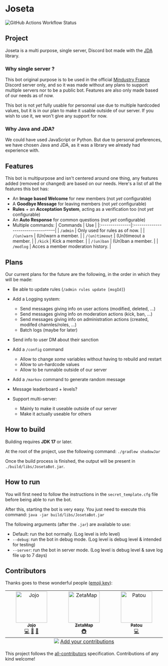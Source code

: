 # Joseta

![GitHub Actions Workflow Status](https://img.shields.io/github/actions/workflow/status/JojoFR1/Joseta/build.yml?logo=githubactions&style=for-the-badge)

## Project

Joseta is a multi purpose, single server, Discord bot made with the [JDA](https://github.com/discord-jda/JDA) library.

### Why single server ?

This bot original purpose is to be used in the official [Mindustry France](https://discord.com/invite/hzGPWhZSGV) Discord server only, and so it was made without any plans to support multiple servers nor to be a public bot. Features are also only made based of our needs as of now.

This bot is not *yet* fully usable for personnal use due to multiple hardcoded values, but it is in our plan to make it usable outside of our server. If you wish to use it, we won't give any support for now.

### Why Java and JDA?

We could have used JavaScript or Python. But due to personal preferences, we have chosen Java and JDA, as it was a library we already had experience with.

## Features

This bot is multipurpose and isn't centered around one thing, any features added (removed or changed) are based on our needs. Here's a list of all the features this bot has:

- An **Image based Welcome** for new members (not *yet* configurable)
- A **Goodbye Message** for leaving members (not *yet* configurable)
- **Rules** + an **Acceptation System**, acting as a verification too (not *yet* configurable)
- An **Auto Response** for common questions (not *yet* configurable)
- Multiple commands:
  | Commands       | Use                                |
  |:---------------|:-----------------------------------|
  | `/admin`       | Only used for rules as of now.     |
  | `/(un)warn`    | (Un)warn a member.                 |
  | `/(un)timeout` | (Un)timeout a member.              |
  | `/kick`        | Kick a member.                     |
  | `/(un)ban`     | (Un)ban a member.                  |
  | `/modlog`      | Acces a member moderation history. |

## Plans

Our current plans for the future are the following, in the order in which they will be made:

- Be able to update rules (`/admin rules update [msgId]`)
- Add a Logging system:
  - Send messages giving info on user actions (modified, deleted, ...)
  - Send messages giving info on moderation actions (kick, ban, ...)
  - Send messages giving info on administration actions (created, modifed channles/roles, ...)
  - Batch logs (maybe for later)

- Send info to user DM about their sanction

- Add a `/config` command
  - Allow to change *some* variables without having to rebuild and restart
  - Allow to un-hardcode values
  - Allow to be runnable outside of our server

- Add a `/markov` command to generate random message
- Message leaderboard + levels?

- Support multi-server:
  - Mainly to make it useable outside of our server
  - Make it actually useable for others

## How to build

Building requires **JDK 17** or later.

At the root of the project, use the following command:
`./gradlew shadowJar`

Once the build process is finished, the output will be present in `./build/libs/JosetaBot.jar`.

## How to run

You will first need to follow the instructions in the `secret_template.cfg` file before being able to run the bot.

After this, starting the bot is very easy. You just need to execute this command: `java -jar build/libs/JosetaBot.jar`

The following arguments (after the `.jar`)  are available to use:

- Default: run the bot normally. (Log level is info level)
- `--debug`: run the bot in debug mode. (Log level is debug level & intended for testing)
- `--server`: run the bot in server mode. (Log level is debug level & save log file up to 7 days)

## Contributors

Thanks goes to these wonderful people ([emoji key](https://allcontributors.org/docs/en/emoji-key)):

<!-- ALL-CONTRIBUTORS-LIST:START - Do not remove or modify this section -->
<!-- prettier-ignore-start -->
<!-- markdownlint-disable -->
<table>
  <tbody>
    <tr>
      <td align="center" valign="top" width="14.28%"><a href="https://github.com/JojoFR1"><img src="https://avatars.githubusercontent.com/u/110781915?v=4?s=100" width="100px;" alt="Jojo"/><br /><sub><b>Jojo</b></sub></a><br /><a href="https://github.com/JojoFR1/Joseta/commits?author=JojoFR1" title="Code">💻</a> <a href="#ideas-JojoFR1" title="Ideas, Planning, & Feedback">🤔</a> <a href="#maintenance-JojoFR1" title="Maintenance">🚧</a></td>
      <td align="center" valign="top" width="14.28%"><a href="https://zetamap.fr/"><img src="https://avatars.githubusercontent.com/u/56844734?v=4?s=100" width="100px;" alt="ZetaMap"/><br /><sub><b>ZetaMap</b></sub></a><br /><a href="#infra-ZetaMap" title="Infrastructure (Hosting, Build-Tools, etc)">🚇</a></td>
      <td align="center" valign="top" width="14.28%"><a href="https://xorblo-doitus.github.io/projects/"><img src="https://avatars.githubusercontent.com/u/75997617?v=4?s=100" width="100px;" alt="Patou"/><br /><sub><b>Patou</b></sub></a><br /><a href="https://github.com/JojoFR1/Joseta/commits?author=xorblo-doitus" title="Code">💻</a></td>
    </tr>
  </tbody>
  <tfoot>
    <tr>
      <td align="center" size="13px" colspan="7">
        <img src="https://raw.githubusercontent.com/all-contributors/all-contributors-cli/1b8533af435da9854653492b1327a23a4dbd0a10/assets/logo-small.svg">
          <a href="https://all-contributors.js.org/docs/en/bot/usage">Add your contributions</a>
        </img>
      </td>
    </tr>
  </tfoot>
</table>

<!-- markdownlint-restore -->
<!-- prettier-ignore-end -->

<!-- ALL-CONTRIBUTORS-LIST:END -->

This project follows the [all-contributors](https://github.com/all-contributors/all-contributors) specification. Contributions of any kind welcome!